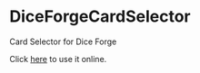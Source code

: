 # DiceForgeCardSelector
Card Selector for Dice Forge


Click [here](https://nainzgul.github.io/DiceForgeCardSelector/cardSelector.html) to use it online.

